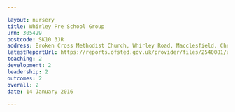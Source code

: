 ```yaml
---

layout: nursery
title: Whirley Pre School Group
urn: 305429
postcode: SK10 3JR
address: Broken Cross Methodist Church, Whirley Road, Macclesfield, Cheshire, SK10 3JR
latestReportUrl: https://reports.ofsted.gov.uk/provider/files/2540081/urn/305429.pdf
teaching: 2
development: 2
leadership: 2
outcomes: 2
overall: 2
date: 14 January 2016

---
```

